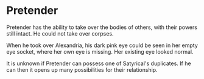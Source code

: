 # Pretender
Pretender has the ability to take over the bodies of others, with their powers still intact. He could not take over corpses.

When he took over Alexandria, his dark pink eye could be seen in her empty eye socket, where her own eye is missing. Her existing eye looked normal.

It is unknown if Pretender can possess one of Satyrical's duplicates. If he can then it opens up many possibilities for their relationship.

